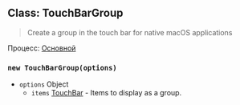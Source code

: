 ## Class: TouchBarGroup

> Create a group in the touch bar for native macOS applications

Процесс: [Основной](../glossary.md#main-process)

### `new TouchBarGroup(options)`

* `options` Object
  * `items` [TouchBar](touch-bar.md) - Items to display as a group.
